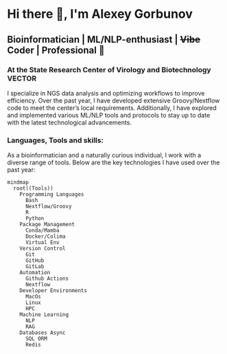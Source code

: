 # Hi there 👋, I'm Alexey Gorbunov

## Bioinformatician | ML/NLP-enthusiast | ~~Vibe~~ Coder | Professional 🤡

### At the State Research Center of Virology and Biotechnology VECTOR
I specialize in NGS data analysis and optimizing workflows to improve efficiency. Over the past year, I have developed extensive Groovy/Nextflow code to meet the center’s local requirements. Additionally, I have explored and implemented various ML/NLP tools and protocols to stay up to date with the latest technological advancements.

### Languages, Tools and skills:

As a bioinformatician and a naturally curious individual, I work with a diverse range of tools. Below are the key technologies I have used over the past year:

```mermaid
mindmap
  root((Tools))
    Programming Languages
      Bash
      Nextflow/Groovy
      R
      Python
    Package Management
      Conda/Mamba
      Docker/Colima
      Virtual Env
    Version Control
      Git
      GitHub
      GitLab
    Automation
      Github Actions
      Nextflow
    Developer Environments
      MacOs
      Linux
      HPC
    Machine Learning
      NLP
      RAG
    Databases Async
      SQL ORM
      Redis
```
